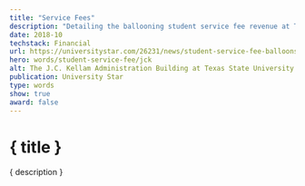 ```yaml
---
title: "Service Fees"
description: "Detailing the ballooning student service fee revenue at Texas State and it's refusal to fund student services"
date: 2018-10
techstack: Financial
url: https://universitystar.com/26231/news/student-service-fee-balloons-to-all-time-high/
hero: words/student-service-fee/jck
alt: The J.C. Kellam Administration Building at Texas State University
publication: University Star
type: words
show: true
award: false
---
```


# { title }

{ description }
